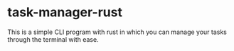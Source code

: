 # task-manager-rust
This is a simple CLI program with rust in which you can manage your tasks through the terminal with ease.
